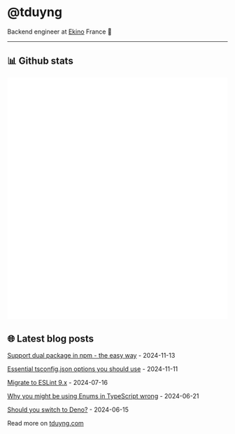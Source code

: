 # @tduyng

Backend engineer at [Ekino](https://www.ekino.fr) France 👋

---

## 📊 Github stats
<img src="metrics.svg" alt="Metric"/>

## 🌐 Latest blog posts

<!-- blog start -->
[Support dual package in npm - the easy way](https://tduyng.com/blog/dual-package-typescript/) - 2024-11-13

[Essential tsconfig.json options you should use](https://tduyng.com/blog/tsconfig-options-you-should-use/) - 2024-11-11

[Migrate to ESLint 9.x](https://tduyng.com/blog/migrating-to-eslint9x/) - 2024-07-16

[Why you might be using Enums in TypeScript wrong](https://tduyng.com/blog/enum-typescript/) - 2024-06-21

[Should you switch to Deno?](https://tduyng.com/blog/switch-to-deno/) - 2024-06-15
<!-- blog end -->

Read more on [tduyng.com](https://tduyng.com)
